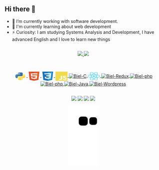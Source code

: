 ## Hi there 👋

- 🔭 I’m currently working with software development.
- 🌱 I'm currently learning about web development
- ⚡ Curiosity: I am studying Systems Analysis and Development, I have advanced English and I love to learn new things

##

<div align="center">
  <a href="https://github.com/bielborgesc">
  <img height="172em" src="https://github-readme-stats.vercel.app/api?username=bielborgesc&show_icons=true&theme=graywhite&include_all_commits=true&count_private=true"/>
  <img height="172em" src="https://github-readme-stats.vercel.app/api/top-langs/?username=bielborgesc&layout=compact&langs_count=7&theme=graywhite"/>
</div>

 ##
  
  <div style="display: inline_block" align="center"><br>
  <img align="center" alt="Biel-Python" height="30" width="40" src="https://raw.githubusercontent.com/devicons/devicon/master/icons/python/python-original.svg">
  <img align="center" alt="Biel-HTML" height="30" width="40" src="https://raw.githubusercontent.com/devicons/devicon/master/icons/html5/html5-original.svg">
  <img align="center" alt="Biel-CSS" height="30" width="40" src="https://raw.githubusercontent.com/devicons/devicon/master/icons/css3/css3-original.svg">
  <img align="center" alt="Biel-Js" height="30" width="40" src="https://raw.githubusercontent.com/devicons/devicon/master/icons/javascript/javascript-plain.svg">
  <img align="center" alt="Biel-C" height="30" width="40" src="https://cdn.jsdelivr.net/gh/devicons/devicon/icons/c/c-original.svg" />
  <img align="center" alt="Biel-React" height="30" width="40" src="https://raw.githubusercontent.com/devicons/devicon/master/icons/react/react-original.svg">
  <img align="center" alt="Biel-Redux" height="30" width="40" src="https://cdn.jsdelivr.net/gh/devicons/devicon/icons/redux/redux-original.svg" />
  <img align="center" alt="Biel-php" height="30" width="40" src="https://cdn.jsdelivr.net/gh/devicons/devicon/icons/php/php-plain.svg" />
  <img align="center" alt="Biel-php" height="30" width="40" src="https://cdn.jsdelivr.net/gh/devicons/devicon/icons/mysql/mysql-original-wordmark.svg" />
  <img align="center" alt="Biel-Java" height="30" width="40" src="https://cdn.jsdelivr.net/gh/devicons/devicon/icons/java/java-original.svg" />
  <img align="center" alt="Biel-Wordpress" height="30" width="40" src="https://cdn.jsdelivr.net/gh/devicons/devicon/icons/wordpress/wordpress-original.svg" />


</div>
  
  ##
  
  <div align="center"> 
  <a href="https://www.instagram.com/biel_borgesc" target="_blank"><img src="https://img.shields.io/badge/-Instagram-%23E4405F?style=for-the-badge&logo=instagram&logoColor=white" target="_blank"></a>
 <a href="https://discord.gg/tvmTgA4D" target="_blank"><img src="https://img.shields.io/badge/Discord-7289DA?style=for-the-badge&logo=discord&logoColor=white" target="_blank"></a> 
  <a href = "mailto:gabrielborges565@gmail.com"><img src="https://img.shields.io/badge/-Gmail-%23333?style=for-the-badge&logo=gmail&logoColor=white" target="_blank"></a>
  <a href="https://www.linkedin.com/in/gabriel-carvalho-714791196" target="_blank"><img src="https://img.shields.io/badge/-LinkedIn-%230077B5?style=for-the-badge&logo=linkedin&logoColor=white" target="_blank"></a> 
 
  ![Snake animation](https://github.com/bielborgesc/bielborgesc/blob/output/github-contribution-grid-snake.svg)
 
</div>
